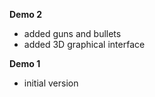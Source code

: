 **Demo 2**
 * added guns and bullets
 * added 3D graphical interface
 
**Demo 1**
 * initial version